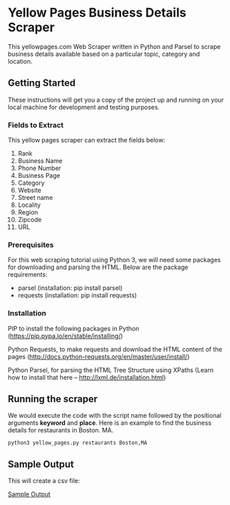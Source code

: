 # Yellow Pages Business Details Scraper

This yellowpages.com Web Scraper written in Python and Parsel to scrape business details available based on a particular topic, category and location.

## Getting Started

These instructions will get you a copy of the project up and running on your local machine for development and testing purposes.

### Fields to Extract

This yellow pages scraper can extract the fields below:

1. Rank
2. Business Name
3. Phone Number
4. Business Page
5. Category
6. Website
7. Street name
8. Locality 
9. Region 
10. Zipcode 
11. URL

### Prerequisites

For this web scraping tutorial using Python 3, we will need some packages for downloading and parsing the HTML. 
Below are the package requirements:

 - parsel (installation: pip install parsel)
 - requests (installation: pip install requests)

### Installation

PIP to install the following packages in Python (https://pip.pypa.io/en/stable/installing/) 

Python Requests, to make requests and download the HTML content of the pages (http://docs.python-requests.org/en/master/user/install/)

Python Parsel, for parsing the HTML Tree Structure using XPaths (Learn how to install that here – http://lxml.de/installation.html)

## Running the scraper
We would execute the code with the script name followed by the positional arguments **keyword** and **place**. Here is an example
to find the business details for restaurants in Boston. MA.

```
python3 yellow_pages.py restaurants Boston,MA
```
## Sample Output

This will create a csv file:

[Sample Output](https://raw.githubusercontent.com/scrapehero/yellow_pages/master/restaurants-boston-yellowpages-scraped-data.csv)